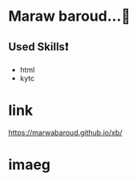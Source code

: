 # Maraw baroud...:blue_heart:
## Used Skills:exclamation:
* html
* kytc
# link
https://marwabaroud.github.io/xb/
# imaeg

